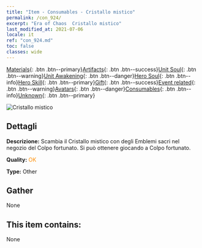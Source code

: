 ```yaml
---
title: "Item - Consumables - Cristallo mistico"
permalink: /con_924/
excerpt: "Era of Chaos  Cristallo mistico"
last_modified_at: 2021-07-06
locale: it
ref: "con_924.md"
toc: false
classes: wide
---
```

 [Materials](/ItemsIT/){: .btn .btn--primary}[Artifacts](/ItemsIT/Artifacts/){: .btn .btn--success}[Unit Soul](/ItemsIT/UnitSoul/){: .btn .btn--warning}[Unit Awakening](/ItemsIT/UnitAwakening/){: .btn .btn--danger}[Hero Soul](/ItemsIT/HeroSoul/){: .btn .btn--info}[Hero Skill](/ItemsIT/HeroSkill/){: .btn .btn--primary}[Gift](/ItemsIT/Gift/){: .btn .btn--success}[Event related](/ItemsIT/Events/){: .btn .btn--warning}[Avatars](/ItemsIT/Avatars/){: .btn .btn--danger}[Consumables](/ItemsIT/Consumables/){: .btn .btn--info}[Unknown](/ItemsIT/Unknown/){: .btn .btn--primary}

 ![Cristallo mistico](/images/t/i_40012.png)

## Dettagli
 **Descrizione:** Scambia il Cristallo mistico con degli Emblemi sacri nel negozio del Colpo fortunato. Si può ottenere giocando a Colpo fortunato.

 **Quality:** <span style="color: #FF8C00">OK</span>

 **Type:** Other

## Gather

  None

## This item contains:

  None

